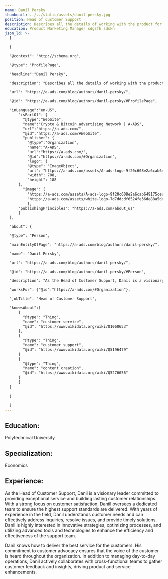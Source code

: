 ```yaml
---
name: Danil Persky
thumbnail: ../../static/assets/danil-persky.jpg
position: Head of Customer Support
description: Describes all the details of working with the product for customers
education: Product Marketing Manager sdgsfh sdskh
json_ld: >-
  [

  {

  "@context": "http://schema.org",

  "@type": "ProfilePage",

  "headline":"Danil Persky",

  "description": "Describes all the details of working with the product for customers",

  "url": "https://a-ads.com/blog/authors/danil-persky/",

  "@id": "https://a-ads.com/blog/authors/danil-persky/#ProfilePage",

  "inLanguage":"en-US",
      "isPartOf": {
        "@type":"WebSite",
        "name":"Crypto & Bitcoin advertising Network | A-ADS",
        "url":"https://a-ads.com/",
        "@id":"https://a-ads.com/#WebSite",
        "publisher": {
          "@type":"Organization",
          "name":"A-ADS",
          "url":"https://a-ads.com/",
          "@id":"https://a-ads.com/#Organization",   
          "logo": {
          "@type": "ImageObject",
          "url": "https://a-ads.com/assets/A-ads-logo-9f20c608e2a6cab649175cec3c3976253264542bc7b570a5de64eb3e206b5935.svg",
          "width": 708,
          "height": 188
      },
  	    "image": [
          "https://a-ads.com/assets/A-ads-logo-9f20c608e2a6cab649175cec3c3976253264542bc7b570a5de64eb3e206b5935.svg",
          "https://a-ads.com/assets/white-logo-7d7ddcdf6524fe36de88a5de9e76e6c6a6401b5e78910c27c1f0e7213cdc97bb.svg"
          ],
  	  "publishingPrinciples": "https://a-ads.com/about_us"
      }
  },

  "about": {

  "@type": "Person",

  "mainEntityOfPage": "https://a-ads.com/blog/authors/danil-persky/",

  "name": "Danil Persky",

  "url": "https://a-ads.com/blog/authors/danil-persky/",

  "@id": "https://a-ads.com/blog/authors/danil-persky/#Person",

  "description": "As the Head of Customer Support, Danil is a visionary leader committed to providing exceptional service and building lasting customer relationships. With a strong focus on customer satisfaction, Daniil oversees a dedicated team to ensure the highest support standards are delivered. With years of experience in the field, Danil understands customer needs and can effectively address inquiries, resolve issues, and provide timely solutions. Danil is highly interested in innovative strategies, optimizing processes, and utilizing advanced tools and technologies to enhance the efficiency and effectiveness of the support team. Danil knows how to deliver the best service for the customers. His commitment to customer advocacy ensures that the voice of the customer is heard throughout the organization. In addition to managing day-to-day operations, Danil actively collaborates with cross-functional teams to gather customer feedback and insights, driving product and service enhancements.",

  "worksFor": {"@id":"https://a-ads.com/#Organization"},

  "jobTitle": "Head of Customer Support",

  "knowsAbout":[
      {
        "@type": "Thing",
        "name": "customer service",
        "@id": "https://www.wikidata.org/wiki/Q1060653"
      },
      {
        "@type": "Thing",
        "name": "customer support",
        "@id": "https://www.wikidata.org/wiki/Q5196479"
      }
      {
        "@type": "Thing",
        "name": "content creation",
        "@id": "https://www.wikidata.org/wiki/Q5276056"
      }	
      ]
  }

  }

  ]
---
```

## Education: 

Polytechnical University

## Specialization:

Economics

## Experience:

 As the Head of Customer Support, Danil is a visionary leader committed to providing exceptional service and building lasting customer relationships. With a strong focus on customer satisfaction, Daniil oversees a dedicated team to ensure the highest support standards are delivered. With years of experience in the field, Danil understands customer needs and can effectively address inquiries, resolve issues, and provide timely solutions. Danil is highly interested in innovative strategies, optimizing processes, and utilizing advanced tools and technologies to enhance the efficiency and effectiveness of the support team.

Danil knows how to deliver the best service for the customers. His commitment to customer advocacy ensures that the voice of the customer is heard throughout the organization. In addition to managing day-to-day operations, Danil actively collaborates with cross-functional teams to gather customer feedback and insights, driving product and service enhancements.